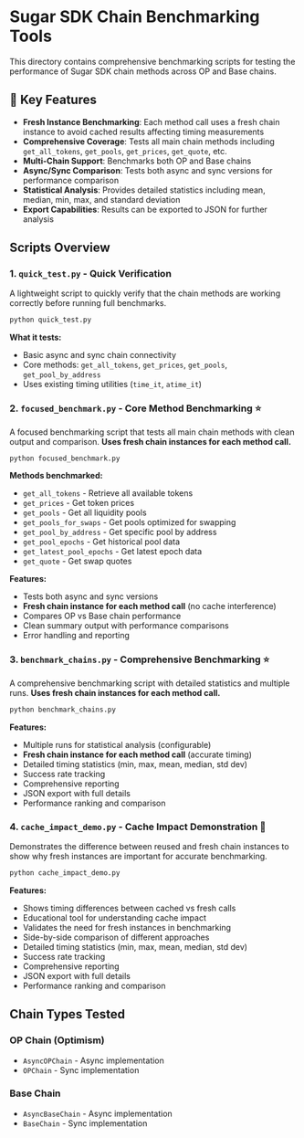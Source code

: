 # Sugar SDK Chain Benchmarking Tools

This directory contains comprehensive benchmarking scripts for testing the performance of Sugar SDK chain methods across OP and Base chains.

## 🎯 Key Features

- **Fresh Instance Benchmarking**: Each method call uses a fresh chain instance to avoid cached results affecting timing measurements
- **Comprehensive Coverage**: Tests all main chain methods including `get_all_tokens`, `get_pools`, `get_prices`, `get_quote`, etc.
- **Multi-Chain Support**: Benchmarks both OP and Base chains
- **Async/Sync Comparison**: Tests both async and sync versions for performance comparison
- **Statistical Analysis**: Provides detailed statistics including mean, median, min, max, and standard deviation
- **Export Capabilities**: Results can be exported to JSON for further analysis

## Scripts Overview

### 1. `quick_test.py` - Quick Verification
A lightweight script to quickly verify that the chain methods are working correctly before running full benchmarks.

```bash
python quick_test.py
```

**What it tests:**
- Basic async and sync chain connectivity
- Core methods: `get_all_tokens`, `get_prices`, `get_pools`, `get_pool_by_address`
- Uses existing timing utilities (`time_it`, `atime_it`)

### 2. `focused_benchmark.py` - Core Method Benchmarking ⭐
A focused benchmarking script that tests all main chain methods with clean output and comparison. **Uses fresh chain instances for each method call.**

```bash
python focused_benchmark.py
```

**Methods benchmarked:**
- `get_all_tokens` - Retrieve all available tokens
- `get_prices` - Get token prices
- `get_pools` - Get all liquidity pools  
- `get_pools_for_swaps` - Get pools optimized for swapping
- `get_pool_by_address` - Get specific pool by address
- `get_pool_epochs` - Get historical pool data
- `get_latest_pool_epochs` - Get latest epoch data
- `get_quote` - Get swap quotes

**Features:**
- Tests both async and sync versions
- **Fresh chain instance for each method call** (no cache interference)
- Compares OP vs Base chain performance
- Clean summary output with performance comparisons
- Error handling and reporting

### 3. `benchmark_chains.py` - Comprehensive Benchmarking ⭐
A comprehensive benchmarking script with detailed statistics and multiple runs. **Uses fresh chain instances for each method call.**

```bash
python benchmark_chains.py
```

**Features:**
- Multiple runs for statistical analysis (configurable)
- **Fresh chain instance for each method call** (accurate timing)
- Detailed timing statistics (min, max, mean, median, std dev)
- Success rate tracking
- Comprehensive reporting
- JSON export with full details
- Performance ranking and comparison

### 4. `cache_impact_demo.py` - Cache Impact Demonstration 🧪
Demonstrates the difference between reused and fresh chain instances to show why fresh instances are important for accurate benchmarking.

```bash
python cache_impact_demo.py
```

**Features:**
- Shows timing differences between cached vs fresh calls
- Educational tool for understanding cache impact
- Validates the need for fresh instances in benchmarking
- Side-by-side comparison of different approaches
- Detailed timing statistics (min, max, mean, median, std dev)
- Success rate tracking
- Comprehensive reporting
- JSON export with full details
- Performance ranking and comparison

## Chain Types Tested

### OP Chain (Optimism)
- `AsyncOPChain` - Async implementation
- `OPChain` - Sync implementation

### Base Chain
- `AsyncBaseChain` - Async implementation  
- `BaseChain` - Sync implementation
